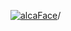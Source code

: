 [![alcaFace](https://camo.githubusercontent.com/2ee094c4af74cb0ec2e19388fccfb809837623e3/68747470733a2f2f7374617469632d63646e2e6a74766e772e6e65742f656d6f7469636f6e732f76312f3332383632362f312e30)](https://twitch.tv/Alca)/

<!--
# My "Popular" CodePens

<table>
	<tr>
		<th></th>
		<th>Title</th>
		<th>Last updated</th>
	</tr>
	<tr>
		<td><a href="https://codepen.io/Alca/pen/GRYRjKZ" rel="nofollow"><img src="https://codepen.io/alca/pen/GRYRjKZ/image/default.png" width="100" height="56.25"></a></td>
		<td><a href="https://codepen.io/Alca/pen/GRYRjKZ" rel="nofollow">A Pen by Jacob Foster</a></td>
		<td>Apr 6, 2023</td>
	</tr>
	<tr>
		<td><a href="https://codepen.io/Alca/pen/rNqBpQN" rel="nofollow"><img src="https://codepen.io/alca/pen/rNqBpQN/image/default.png" width="100" height="56.25"></a></td>
		<td><a href="https://codepen.io/Alca/pen/rNqBpQN" rel="nofollow">A Pen by Jacob Foster</a></td>
		<td>Apr 5, 2023</td>
	</tr>
	<tr>
		<td><a href="https://codepen.io/Alca/pen/ZEMgwQW" rel="nofollow"><img src="https://codepen.io/alca/pen/ZEMgwQW/image/default.png" width="100" height="56.25"></a></td>
		<td><a href="https://codepen.io/Alca/pen/ZEMgwQW" rel="nofollow">A Pen by Jacob Foster</a></td>
		<td>Apr 4, 2023</td>
	</tr>
	<tr>
		<td><a href="https://codepen.io/Alca/pen/XWPvdKR" rel="nofollow"><img src="https://codepen.io/alca/pen/XWPvdKR/image/default.png" width="100" height="56.25"></a></td>
		<td><a href="https://codepen.io/Alca/pen/XWPvdKR" rel="nofollow">A Pen by Jacob Foster</a></td>
		<td>Apr 4, 2023</td>
	</tr>
	<tr>
		<td><a href="https://codepen.io/Alca/pen/OJoebeR" rel="nofollow"><img src="https://codepen.io/alca/pen/OJoebeR/image/default.png" width="100" height="56.25"></a></td>
		<td><a href="https://codepen.io/Alca/pen/OJoebeR" rel="nofollow">A Pen by Jacob Foster</a></td>
		<td>Apr 6, 2023</td>
	</tr>
	<tr>
		<td><a href="https://codepen.io/Alca/pen/yLxWPEr" rel="nofollow"><img src="https://codepen.io/alca/pen/yLxWPEr/image/default.png" width="100" height="56.25"></a></td>
		<td><a href="https://codepen.io/Alca/pen/yLxWPEr" rel="nofollow">A Pen by Jacob Foster</a></td>
		<td>Mar 31, 2023</td>
	</tr>
	<tr>
		<td><a href="https://codepen.io/Alca/pen/LYJqXVy" rel="nofollow"><img src="https://codepen.io/alca/pen/LYJqXVy/image/default.png" width="100" height="56.25"></a></td>
		<td><a href="https://codepen.io/Alca/pen/LYJqXVy" rel="nofollow">A Pen by Jacob Foster</a></td>
		<td>Mar 27, 2023</td>
	</tr>
	<tr>
		<td><a href="https://codepen.io/Alca/pen/wvEROBO" rel="nofollow"><img src="https://codepen.io/alca/pen/wvEROBO/image/default.png" width="100" height="56.25"></a></td>
		<td><a href="https://codepen.io/Alca/pen/wvEROBO" rel="nofollow">OBS Source Finder</a></td>
		<td>Mar 26, 2023</td>
	</tr>
	<tr>
		<td><a href="https://codepen.io/Alca/pen/gOdZrvz" rel="nofollow"><img src="https://codepen.io/alca/pen/gOdZrvz/image/default.png" width="100" height="56.25"></a></td>
		<td><a href="https://codepen.io/Alca/pen/gOdZrvz" rel="nofollow">Salon Style Hang Layout</a></td>
		<td>Mar 24, 2023</td>
	</tr>
	<tr>
		<td><a href="https://codepen.io/Alca/pen/YzOONrX" rel="nofollow"><img src="https://codepen.io/alca/pen/YzOONrX/image/default.png" width="100" height="56.25"></a></td>
		<td><a href="https://codepen.io/Alca/pen/YzOONrX" rel="nofollow">A Pen by Jacob Foster</a></td>
		<td>Mar 20, 2023</td>
	</tr>
</table>

---

###### Last updated: Fri, 07 Apr 2023 05:01:26 GMT
-->
